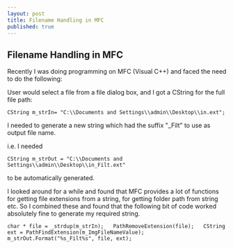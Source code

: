 ```yaml
---
layout: post
title: Filename Handling in MFC
published: true
---
```


## Filename Handling in MFC

Recently I was doing programming on MFC (Visual C++) and faced the need to do the following:

User would select a file from a file dialog box, and I got a CString for the full file path:  

`CString m_strIn= "C:\\Documents and Settings\\admin\\Desktop\\in.ext";`

I needed to generate a new string which had the suffix "_Filt" to use as output file name.

i.e. I needed

`CString m_strOut = "C:\\Documents and Settings\\admin\\Desktop\\in_Filt.ext"`

to be automatically generated.

I looked around for a while and found that MFC provides a lot of functions for getting file extensions from a string, for getting folder path from string etc. So I combined these and found that the following bit of code worked absolutely fine to generate my required string.

`char * file = _strdup(m_strIn);  
PathRemoveExtension(file);  
CString ext = PathFindExtension(m_ImgFileNameValue);  
m_strOut.Format("%s_Filt%s", file, ext);`

